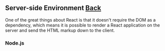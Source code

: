 ## Server-side Environment [Back](./../tooling_integration.md)

One of the great things about React is that it doesn't require the DOM as a dependency, which means it is possible to render a React application on the server and send the HTML markup down to the client. 

### Node.js


